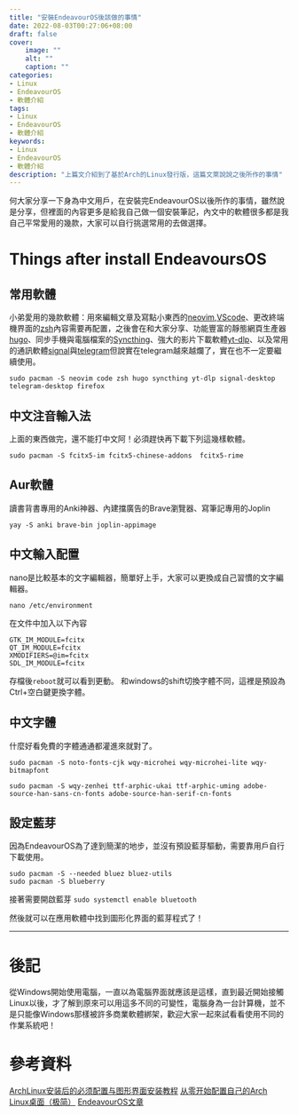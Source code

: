 ```yaml
---
title: "安裝EndeavourOS後該做的事情"
date: 2022-08-03T00:27:06+08:00
draft: false
cover:
    image: ""
    alt: ""
    caption: ""
categories: 
- Linux
- EndeavourOS
- 軟體介紹
tags: 
- Linux
- EndeavourOS
- 軟體介紹
keywords:
- Linux
- EndeavourOS
- 軟體介紹
description: "上篇文介紹到了基於Arch的Linux發行版，這篇文萊說說之後所作的事情"
---
```


何大家分享一下身為中文用戶，在安裝完EndeavourOS以後所作的事情，雖然說是分享，但裡面的內容更多是給我自己做一個安裝筆記，內文中的軟體很多都是我自己平常愛用的幾款，大家可以自行挑選常用的去做選擇。

# Things after install EndeavoursOS

## 常用軟體
小弟愛用的幾款軟體：用來編輯文章及寫點小東西的[neovim](https://neovim.io/),[VScode](https://archlinux.org/packages/community/x86_64/code/)、更改終端機界面的[zsh](https://wiki.archlinux.org/title/Zsh)內容需要再配置，之後會在和大家分享、功能豐富的靜態網頁生產器[hugo](https://gohugo.io/)、同步手機與電腦檔案的[Syncthing](https://syncthing.net/)、強大的影片下載軟體[yt-dlp](https://github.com/yt-dlp/yt-dlp)、以及常用的通訊軟體[signal](https://www.signal.org/)與[telegram](https://telegram.org/)但說實在telegram越來越爛了，實在也不一定要繼續使用。

```
sudo pacman -S neovim code zsh hugo syncthing yt-dlp signal-desktop telegram-desktop firefox
```
## 中文注音輸入法
上面的東西做完，還不能打中文阿！必須趕快再下載下列這幾樣軟體。
```
sudo pacman -S fcitx5-im fcitx5-chinese-addons  fcitx5-rime
```
## Aur軟體
讀書背書專用的Anki神器、內建擋廣告的Brave瀏覽器、寫筆記專用的Joplin
```
yay -S anki brave-bin joplin-appimage
```

## 中文輸入配置
nano是比較基本的文字編輯器，簡單好上手，大家可以更換成自己習慣的文字編輯器。
```
nano /etc/environment
```

在文件中加入以下內容

```
GTK_IM_MODULE=fcitx
QT_IM_MODULE=fcitx
XMODIFIERS=@im=fcitx
SDL_IM_MODULE=fcitx
```
存檔後`reboot`就可以看到更動。
和windows的shift切換字體不同，這裡是預設為Ctrl+空白鍵更換字體。

## 中文字體
什麼好看免費的字體通通都灌進來就對了。
```
sudo pacman -S noto-fonts-cjk wqy-microhei wqy-microhei-lite wqy-bitmapfont
```

```
sudo pacman -S wqy-zenhei ttf-arphic-ukai ttf-arphic-uming adobe-source-han-sans-cn-fonts adobe-source-han-serif-cn-fonts
```

## 設定藍芽
因為EndeavourOS為了達到簡潔的地步，並沒有預設藍芽驅動，需要靠用戶自行下載使用。
```
sudo pacman -S --needed bluez bluez-utils
sudo pacman -S blueberry
```
接著需要開啟藍芽
`sudo systemctl enable bluetooth`

然後就可以在應用軟體中找到圖形化界面的藍芽程式了！

---
# 後記
從Windows開始使用電腦，一直以為電腦界面就應該是這樣，直到最近開始接觸Linux以後，才了解到原來可以用這多不同的可變性，電腦身為一台計算機，並不是只能像Windows那樣被許多商業軟體綁架，歡迎大家一起來試看看使用不同的作業系統吧！

# 參考資料
[ArchLinux安装后的必须配置与图形界面安装教程](https://www.viseator.com/2017/05/19/arch_setup/)
[从零开始配置自己的Arch Linux桌面（极简）](https://zhuanlan.zhihu.com/p/112536524)
[EndeavourOS文章](https://discovery.endeavouros.com/bluetooth/bluetooth/2021/03/)